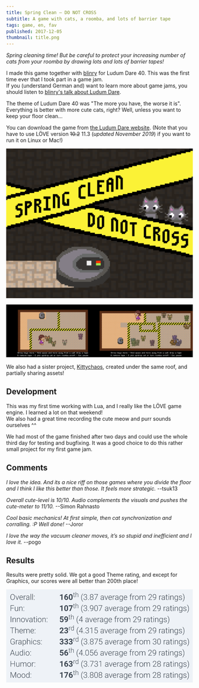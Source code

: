 ```yaml
---
title: Spring Clean – DO NOT CROSS
subtitle: A game with cats, a roomba, and lots of barrier tape
tags: game, en, fav
published: 2017-12-05
thumbnail: title.png
---
```


*Spring cleaning time! But be careful to protect your increasing number of cats from your roomba by drawing lots and lots of barrier tapes!*

I made this game together with [blinry](https://morr.cc) for Ludum Dare 40. This was the first time ever that I took part in a game jam.  
If you (understand German and) want to learn more about game jams, you should listen to [blinry's talk about Ludum Dare](https://morr.cc/dare-to-ludum-dare/).

The theme of Ludum Dare 40 was "The more you have, the worse it is".  
Everything is better with more cute cats, right? Well, unless you want to keep your floor clean...

You can download the game from [the Ludum Dare website](https://ldjam.com/events/ludum-dare/40/spring-clean-do-not-cross). (Note that you have to use LÖVE version <s>10.2</s> 11.3 (*updated November 2019*) if you want to run it on Linux or Mac!)

[![Title screen](title.png)](https://ldjam.com/events/ludum-dare/40/spring-clean-do-not-cross)

![In-game screens](ingame.png)

We also had a sister project, [Kittychaos](https://ldjam.com/events/ludum-dare/40/kittychaos/), created under the same roof, and partially sharing assets!

## Development

This was my first time working with Lua, and I really like the LÖVE game engine. I&nbsp;learned a lot on that weekend!  
We also had a great time recording the cute meow and purr sounds ourselves ^^

We had most of the game finished after two days and could use the whole third day for testing and bugfixing. It&nbsp;was a good choice to do this rather small project for my first game jam.

## Comments

*I love the idea. And its a nice riff on those games where you divide the floor and I think I like this better than those. It feels more strategic.* --tsuk13

*Overall cute-level is 10/10. Audio complements the visuals and pushes the cute-meter to 11/10.* --Simon Rahnasto

*Cool basic mechanics! At first simple, then cat synchronization and corralling. :P Well done!* --Joror

*I love the way the vacuum cleaner moves, it’s so stupid and inefficient and I love it.* --pogo

## Results

Results were pretty solid. We got a good Theme rating, and except for Graphics, our scores were all better than 200th place!

![](results.png)
